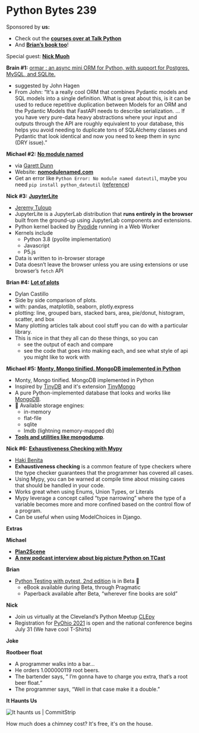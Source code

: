 # Python Bytes 239

Sponsored by **us:**

- Check out the [**courses over at Talk Python**](https://training.talkpython.fm/courses/all)
- And [**Brian’s book too**](https://pytestbook.com)!

Special guest: [**Nick Muoh**](https://twitter.com/Spirix3)


**Brain #1:** [ormar : an async mini ORM for Python, with support for Postgres, MySQL, and SQLite.](https://github.com/collerek/ormar)

- suggested by John Hagen
- From John: “It's a really cool ORM that combines Pydantic models and SQL models into a single definition. What is great about this, is it can be used to reduce repetitive duplication between Models for an ORM and the Pydantic Models that FastAPI needs to describe serialization. … If you have very pure-data heavy abstractions where your input and outputs through the API are roughly equivalent to your database, this helps you avoid needing to duplicate tons of SQLAlchemy classes and Pydantic that look identical and now you need to keep them in sync (DRY issue).”

**Michael #2:** [**No module named**](https://twitter.com/garettmd/status/1405005338726834177)

- via [Garett Dunn](https://twitter.com/garettmd/status/1405005338726834177)
- Website: [**nomodulenamed.com**](https://nomodulenamed.com/)
- Get an error like `Python Error: No module named dateutil`, maybe you need `pip install python_dateutil` ([reference](https://nomodulenamed.com/m/dateutil))

**Nick #3:**  [**JupyterLite**](https://jupyterlite.readthedocs.io/en/latest/)

- [Jeremy Tuloup](https://github.com/jtpio)
- JupyterLite is a JupyterLab distribution that **runs entirely in the browser** built from the ground-up using JupyterLab components and extensions.
- Python kernel backed by [Pyodide](https://pyodide.org/) running in a Web Worker
- Kernels include
	- Python 3.8 (pyolite implementation)
	- Javascript
	- P5.js
- Data is written to in-browser storage
- Data doesn’t leave the browser unless you are using extensions or use browser’s `fetch` API

**Brian #4:** [**Lot of plots**](https://nbviewer.jupyter.org/github/dylanjcastillo/random/blob/main/cheatsheet_data_viz_python.ipynb)

- Dylan Castillo
- Side by side comparison of plots.
- with: pandas, matplotlib, seaborn, plotly.express
- plotting: line, grouped bars, stacked bars, area, pie/donut, histogram, scatter, and box
- Many plotting articles talk about cool stuff you can do with a particular library.
- This is nice in that they all can do these things, so you can
	- see the output of each and compare
	- see the code that goes into making each, and see what style of api you might like to work with


**Michael #5:** [**Monty, Mongo tinified. MongoDB implemented in Python**](https://github.com/davidlatwe/montydb)

- Monty, Mongo tinified. MongoDB implemented in Python
- Inspired by [TinyDB](https://github.com/msiemens/tinydb) and it's extension [TinyMongo](https://github.com/schapman1974/tinymongo)
- A pure Python-implemented database that looks and works like [MongoDB](https://www.mongodb.com/).
- 🦄 Available storage engines:
	- in-memory
	- flat-file
	- sqlite
	- lmdb (lightning memory-mapped db)
- [**Tools and utilities like mongodump**](https://github.com/davidlatwe/montydb#utilities).

**Nick #6:** [**Exhaustiveness Checking with Mypy**](https://hakibenita.com/python-mypy-exhaustive-checking)

- [Haki Benita](https://hakibenita.com/pages/about)
- **Exhaustiveness checking** is a common feature of type checkers where the type checker guarantees that the programmer has covered all cases.
- Using Mypy, you can be warned at compile time about missing cases that should be handled in your code.
- Works great when using Enums, Union Types, or Literals
- Mypy leverage a concept called “type narrowing” where the type of a variable becomes more and more confined based on the control flow of a program.
- Can be useful when using ModelChoices in Django.

**Extras**

**Michael**

- [**Plan2Scene**](https://3dlg-hcvc.github.io/plan2scene/)
- [**A new podcast interview about big picture Python on TCast**](https://open.spotify.com/episode/0ndeCY8nxsbcqRPCirAyMh)

**Brian**

- [Python Testing with pytest, 2nd edition](https://pragprog.com/titles/bopytest2/python-testing-with-pytest-second-edition/) is in Beta 🎉 
	- eBook available during Beta, through Pragmatic
	- Paperback available after Beta, “wherever fine books are sold”

**Nick**

- Join us virtually at the Cleveland’s Python Meetup [CLEpy](https://www.clepy.org/)
- Registration for [PyOhio 2021](https://www.pyohio.org/2021/) is open and the national conference begins July 31 (We have cool T-Shirts)

**Joke** 

**Rootbeer float**

- A programmer walks into a bar...
- He orders 1.000000119 root beers.
- The bartender says, “ I’m gonna have to charge you extra, that’s a root beer float.”
- The programmer says, “Well in that case make it a double.”

**It Haunts Us**

![It haunts us | CommitStrip](https://www.commitstrip.com/wp-content/uploads/2021/06/Strip-Refractoring-du-code-650-finalenglish.jpg)


How much does a chimney cost? It's free, it's on the house.


